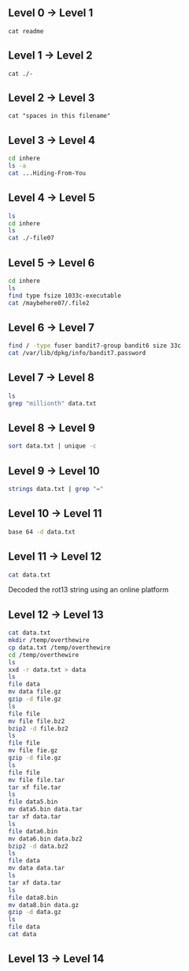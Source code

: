 ## Level 0 -> Level 1

`cat readme`

## Level 1 -> Level 2

`cat ./-`

## Level 2 -> Level 3

`cat "spaces in this filename"`

## Level 3 -> Level 4

```bash
cd inhere
ls -a
cat ...Hiding-From-You
```

## Level 4 -> Level 5

```bash
ls
cd inhere
ls
cat ./-file07
```

## Level 5 -> Level 6

```bash
cd inhere
ls
find type fsize 1033c-executable
cat /maybehere07/.file2
```

## Level 6 -> Level 7

```bash
find / -type fuser bandit7-group bandit6 size 33c
cat /var/lib/dpkg/info/bandit7.password
```

## Level 7 -> Level 8

```bash
ls
grep "millionth" data.txt
```

## Level 8 -> Level 9

```bash
sort data.txt | unique -c
```

## Level 9 -> Level 10

```bash
strings data.txt | grep "="
```

## Level 10 -> Level 11
```bash
base 64 -d data.txt
```

## Level 11 -> Level 12
```bash
cat data.txt
```
Decoded the rot13 string using an online platform

## Level 12 -> Level 13
```bash
cat data.txt
mkdir /temp/overthewire
cp data.txt /temp/overthewire
cd /temp/overthewire
ls
xxd -r data.txt > data
ls
file data
mv data file.gz
gzip -d file.gz
ls
file file
mv file file.bz2
bzip2 -d file.bz2
ls
file file
mv file fie.gz
gzip -d file.gz
ls
file file
mv file file.tar
tar xf file.tar
ls
file data5.bin
mv data5.bin data.tar
tar xf data.tar
ls
file data6.bin
mv data6.bin data.bz2
bzip2 -d data.bz2
ls
file data
mv data data.tar
ls
tar xf data.tar
ls
file data8.bin
mv data8.bin data.gz
gzip -d data.gz
ls
file data
cat data
```
## Level 13 -> Level 14

```bash
